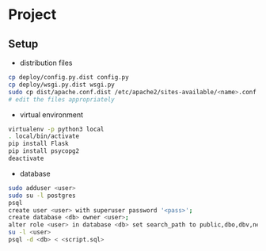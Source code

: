 # Project

## Setup
* distribution files
``` sh
cp deploy/config.py.dist config.py
cp deploy/wsgi.py.dist wsgi.py
sudo cp dist/apache.conf.dist /etc/apache2/sites-available/<name>.conf
# edit the files appropriately
```

* virtual environment
``` sh
virtualenv -p python3 local
. local/bin/activate
pip install Flask
pip install psycopg2
deactivate
```

* database
``` sh
sudo adduser <user>
sudo su -l postgres
psql
create user <user> with superuser password '<pass>'; 
create database <db> owner <user>;
alter role <user> in database <db> set search_path to public,dbo,dbv,new,map;
su -l <user>
psql -d <db> < <script.sql>
```